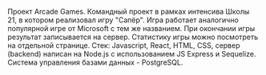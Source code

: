 Проект Arcade Games. Командный проект в рамках интенсива Школы 21, в котором реализовал игру "Сапёр". Игра работает аналогично популярной игре от Microsoft с тем же названием. При окончании игры результат записывается на сервер. Статистику игры можно посмотреть на отдельной странице.
Стек: Javascript, React, HTML, CSS, сервер (backend) написан на Node.js с использованием JS Express и Sequelize. Система управления базами данных - PostgreSQL.
